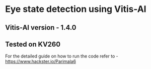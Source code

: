 # Eye state detection using Vitis-AI
## Vitis-AI version - 1.4.0
## Tested on KV260

For the detailed guide on how to run the code refer to - https://www.hackster.io/Parimala6
